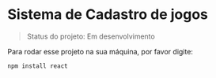 <h1>Sistema de Cadastro de jogos</h1>

> Status do projeto: Em desenvolvimento

Para rodar esse projeto na sua máquina, por favor digite:

```
npm install react
```
